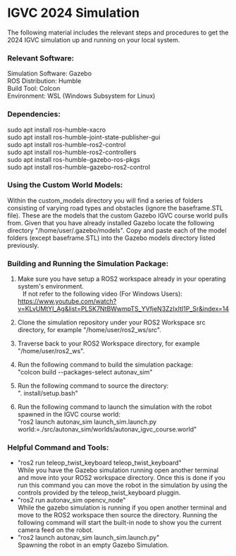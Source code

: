 # IGVC 2024 Simulation
The following material includes the relevant steps and procedures to get the 2024 IGVC simulation up and running on your local system.

### Relevant Software:
Simulation Software: Gazebo <br />
ROS Distribution: Humble <br/>
Build Tool: Colcon <br />
Environment: WSL (Windows Subsystem for Linux)

### Dependencies:
sudo apt install ros-humble-xacro <br />
sudo apt install ros-humble-joint-state-publisher-gui <br />
sudo apt install ros-humble-ros2-control <br />
sudo apt install ros-humble-ros2-controllers <br />
sudo apt install ros-humble-gazebo-ros-pkgs <br />
sudo apt install ros-humble-gazebo-ros2-control <br />

### Using the Custom World Models:
Within the custom_models directory you will find a series of folders consisting of varying road types and obstacles (ignore the baseframe.STL file). These are the models that the custom Gazebo IGVC course world pulls from. Given that you have already installed Gazebo locate the following directory "/home/user/.gazebo/models". Copy and paste each of the model folders (except baseframe.STL) into the Gazebo models directory listed previously.

### Building and Running the Simulation Package:
1. Make sure you have setup a ROS2 workspace already in your operating system's environment. <br />
&ensp; If not refer to the following video (For Windows Users): https://www.youtube.com/watch?v=KLvUMtYI_Ag&list=PLSK7NtBWwmpTS_YVfjeN3ZzIxItI1P_Sr&index=14 <br />

2. Clone the simulation repository under your ROS2 Workspace src directory, for example "/home/user/ros2_ws/src".

3. Traverse back to your ROS2 Workspace directory, for example "/home/user/ros2_ws".

4. Run the following command to build the simulation package: <br />
    "colcon build --packages-select autonav_sim"

5. Run the following command to source the directory: <br />
    ". install/setup.bash"

6. Run the following command to launch the simulation with the robot spawned in the IGVC course world: <br />
    "ros2 launch autonav_sim launch_sim.launch.py world:=./src/autonav_sim/worlds/autonav_igvc_course.world"

### Helpful Command and Tools:
- "ros2 run teleop_twist_keyboard teleop_twist_keyboard" <br />
    While you have the Gazebo simulation running open another terminal and move into your ROS2 workspace directory. Once this is done if you run this command you can move the robot in the simulation by using the controls provided by the teleop_twist_keyboard pluggin.
- "ros2 run autonav_sim opencv_node" <br />
    While the gazebo simulation is running if you open another terminal and move to the ROS2 workspace then source the directory. Running the following command will start the built-in node to show you the current camera feed on the robot.
- "ros2 launch autonav_sim launch_sim.launch.py" <br />
    Spawning the robot in an empty Gazebo Simulation.

